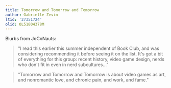 ```yaml
---
title: Tomorrow and Tomorrow and Tomorrow
author: Gabrielle Zevin
ltid: '27351724'
olid: OL51804378M
---
```


Blurbs from JoCoNauts:

> "I read this earlier this summer independent of Book Club, and was considering
> recommending it before seeing it on the list. It's got a bit of everything for
> this group: recent history, video game design, nerds who don't fit in even in
> nerd subcultures..."

> "Tomorrow and Tomorrow and Tomorrow is about video games as art, and
> nonromantic love, and chronic pain, and work, and fame."
